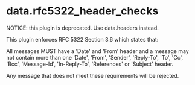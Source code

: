 # data.rfc5322_header_checks

NOTICE: this plugin is deprecated. Use data.headers instead.

This plugin enforces RFC 5322 Section 3.6 which states that:

All messages MUST have a 'Date' and 'From' header and a message may not contain
more than one 'Date', 'From', 'Sender', 'Reply-To', 'To', 'Cc', 'Bcc',
'Message-Id', 'In-Reply-To', 'References' or 'Subject' header.

Any message that does not meet these requirements will be rejected.
